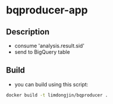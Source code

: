 # bqproducer-app

## Description

- consume 'analysis.result.sid'
- send to BigQuery table

## Build

- you can build using this script:
```bash
docker build -t limdongjin/bqproducer .
```
